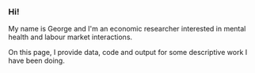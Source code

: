 ### Hi! 

My name is George and I'm an economic researcher interested in mental health and labour market interactions.

On this page, I provide data, code and output for some descriptive work I have been doing. 